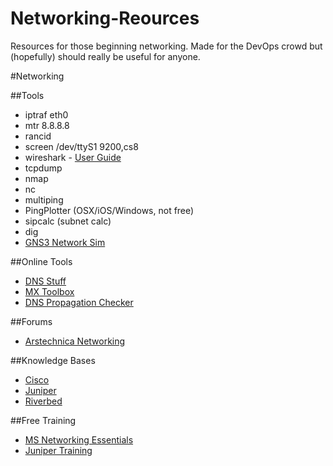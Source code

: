 # Networking-Reources
Resources for those beginning networking. Made for the DevOps crowd but (hopefully) should really be useful for anyone.

#Networking

##Tools
- iptraf eth0
- mtr 8.8.8.8
- rancid
- screen /dev/ttyS1 9200,cs8
- wireshark - [User Guide](https://www.wireshark.org/docs/wsug_html_chunked/)
- tcpdump
- nmap
- nc
- multiping
- PingPlotter (OSX/iOS/Windows, not free)
- sipcalc (subnet calc)
- dig
- [GNS3 Network Sim](http://www.gns3.com/)

##Online Tools
- [DNS Stuff](http://www.dnsstuff.com/)
- [MX Toolbox](http://mxtoolbox.com/)
- [DNS Propagation Checker](https://www.whatsmydns.net/)

##Forums
- [Arstechnica Networking](http://arstechnica.com/civis/viewforum.php?f=10&sid=23fb503736d39115efd931df2b863175)
 

##Knowledge Bases
- [Cisco](http://www.cisco.com/cisco/web/psa/reference.html)
- [Juniper](https://kb.juniper.net/InfoCenter/index?page=home)
- [Riverbed](https://supportkb.riverbed.com/support/index?page=home)

##Free Training
- [MS Networking Essentials](https://www.microsoftvirtualacademy.com/en-us/training-courses/networking-fundamentals-8249?l=zcmNgKKy_1704984382)
- [Juniper Training](https://learningportal.juniper.net/juniper/user_courses.aspx)
